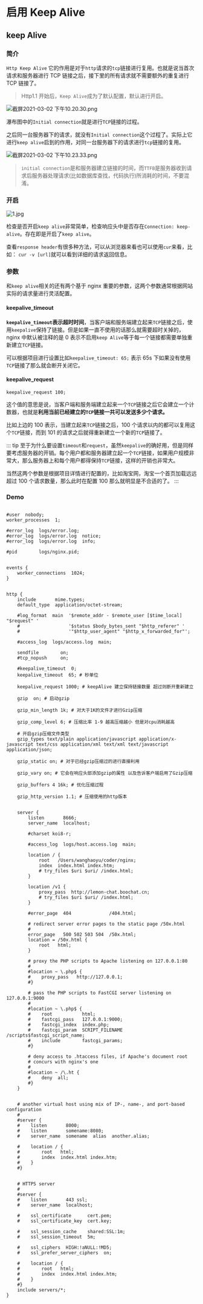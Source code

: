 # 启用 Keep Alive

## keep Alive

### 简介

`Http Keep Alive` 它的作用是对于`http`请求的`tcp`链接进行复用。也就是说当首次请求和服务器进行 TCP 链接之后，接下里的所有请求就不需要额外的重复进行 TCP 链接了。

> Http1.1 开始后，`Keep Alive`成为了默认配置，默认进行开启。

![截屏2021-03-02 下午10.20.30.png](https://i.loli.net/2021/03/02/HLxjoVrE3WMeIwO.png)

瀑布图中的`Initial connection`就是进行`TCP`链接的过程。

之后同一台服务器下的请求，就没有`Initial connection`这个过程了。实际上它进行`keep alive`启到的作用，对同一台服务器下的请求进行`tcp`链接的复用。

![截屏2021-03-02 下午10.23.33.png](https://i.loli.net/2021/03/02/H9PVNjZ2w5KFitA.png)

> `initial connection`是和服务器建立链接的时间，而`TTFB`是服务器收到请求后服务器处理请求(比如数据库查找，代码执行)所消耗的时间，不要混淆。

### 开启

![1.jpg](https://i.loli.net/2021/03/02/kwhceyGiRX6lCMu.jpg)

检查是否开启`keep alive`非常简单，检查响应头中是否存在`Connection: keep-alive`。存在即是开启了`keep alive`。

查看`response header`有很多种方法，可以从浏览器来看也可以使用`cur`来看，比如：
`cur -v [url]`就可以看到详细的请求返回信息。

### 参数

和`keep alive`相关的还有两个基于 nginx 重要的参数，这两个参数通常根据网站实际的请求量进行灵活配置。

#### keepalive_timeout

**`keepalive_timeout`表示超时时间**，当客户端和服务端建立起来`TCP`链接之后，使用`keepalive`保持了链接。但是如果一直不使用的话那么就需要超时关掉的，nginx 中默认被注释的是 0 表示不启用`keep Alive`等于每一个链接都需要单独重新建立`TCP`链接。

可以根据项目进行设置比如`keepalive_timeout: 65;` 表示 65s 下如果没有使用`TCP`链接了那么就会断开关闭它。

#### keepalive_request

`keepalive_request 100;`

这个值的意思是说，当客户端和服务端建立起来一个`TCP`链接之后它会建立一个计数器，也就是**利用当前已经建立的`TCP`链接一共可以发送多少个请求。**

比如上边的 100 表示，当建立起来`TCP`链接之后，100 个请求以内的都可以复用这个`TCP`链接，而到 101 的请求之后就得重新建立一个新的`TCP`链接了。

::: tip
至于为什么要设置`timeout`和`request`，虽然`keepalive`的确好用，但是同样要考虑服务器的开销。每个用户都和服务器建立起一个`TCP`链接，如果用户规模非常大，那么服务器上和每个用户都得保持`TCP`链接，这样的开销也非常大。

当然这两个参数是根据项目详情进行配置的，比如淘宝网，淘宝一个首页加载远远超过 100 个请求数量，那么此时在配置 100 那么就明显是不合适的了。
:::

### Demo

```

#user  nobody;
worker_processes  1;

#error_log  logs/error.log;
#error_log  logs/error.log  notice;
#error_log  logs/error.log  info;

#pid        logs/nginx.pid;


events {
    worker_connections  1024;
}


http {
    include       mime.types;
    default_type  application/octet-stream;

    #log_format  main  '$remote_addr - $remote_user [$time_local] "$request" '
    #                  '$status $body_bytes_sent "$http_referer" '
    #                  '"$http_user_agent" "$http_x_forwarded_for"';

    #access_log  logs/access.log  main;

    sendfile        on;
    #tcp_nopush     on;

    #keepalive_timeout  0;
    keepalive_timeout  65; # 秒单位

    keepalive_request 1000; # keepAlive 建立保持链接数量 超过则断开重新建立

    gzip  on; # 启动gzip

    gzip_min_length 1k; # 对大于1K的文件才进行Gzip压缩

    gzip_comp_level 6; # 压缩比率 1-9 越高压缩越小 但是对cpu消耗越高

    # 开启gzip压缩文件类型
    gzip_types text/plain application/javascript application/x-javascript text/css application/xml text/xml text/javascript application/json;

    gzip_static on; # 对于已经gzip压缩过的进行直接利用

    gzip_vary on; # 它会在响应头部添加gzip的属性 以及告诉客户端启用了Gzip压缩

    gzip_buffers 4 16k; # 优化压缩过程

    gzip_http_version 1.1; # 压缩使用的http版本


    server {
        listen       8666;
        server_name  localhost;

        #charset koi8-r;

        #access_log  logs/host.access.log  main;

        location / {
            root   /Users/wanghaoyu/coder/nginx;
            index  index.html index.htm;
            # try_files $uri $uri/ /index.html;
        }

        location /v1 {
            proxy_pass  http://lemon-chat.boochat.cn;
            # try_files $uri $uri/ /index.html;
        }

        #error_page  404              /404.html;

        # redirect server error pages to the static page /50x.html
        #
        error_page   500 502 503 504  /50x.html;
        location = /50x.html {
            root   html;
        }

        # proxy the PHP scripts to Apache listening on 127.0.0.1:80
        #
        #location ~ \.php$ {
        #    proxy_pass   http://127.0.0.1;
        #}

        # pass the PHP scripts to FastCGI server listening on 127.0.0.1:9000
        #
        #location ~ \.php$ {
        #    root           html;
        #    fastcgi_pass   127.0.0.1:9000;
        #    fastcgi_index  index.php;
        #    fastcgi_param  SCRIPT_FILENAME  /scripts$fastcgi_script_name;
        #    include        fastcgi_params;
        #}

        # deny access to .htaccess files, if Apache's document root
        # concurs with nginx's one
        #
        #location ~ /\.ht {
        #    deny  all;
        #}
    }


    # another virtual host using mix of IP-, name-, and port-based configuration
    #
    #server {
    #    listen       8000;
    #    listen       somename:8080;
    #    server_name  somename  alias  another.alias;

    #    location / {
    #        root   html;
    #        index  index.html index.htm;
    #    }
    #}


    # HTTPS server
    #
    #server {
    #    listen       443 ssl;
    #    server_name  localhost;

    #    ssl_certificate      cert.pem;
    #    ssl_certificate_key  cert.key;

    #    ssl_session_cache    shared:SSL:1m;
    #    ssl_session_timeout  5m;

    #    ssl_ciphers  HIGH:!aNULL:!MD5;
    #    ssl_prefer_server_ciphers  on;

    #    location / {
    #        root   html;
    #        index  index.html index.htm;
    #    }
    #}
    include servers/*;
}

```
